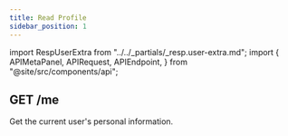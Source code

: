 ```yaml
---
title: Read Profile
sidebar_position: 1
---
```


import RespUserExtra from "../../_partials/_resp.user-extra.md";
import {
  APIMetaPanel,
  APIRequest,
  APIEndpoint,
} from "@site/src/components/api";

## GET /me

Get the current user's personal information.

<APIEndpoint url="/me" />

<APIMetaPanel
  scope="PROFILE:READ"
  scopeNote="If the `PHONE:READ` permission granted, you will obtain the user's mobile phone number"
/>

<APIRequest title="Get Profile" url="/me" />

<RespUserExtra />
